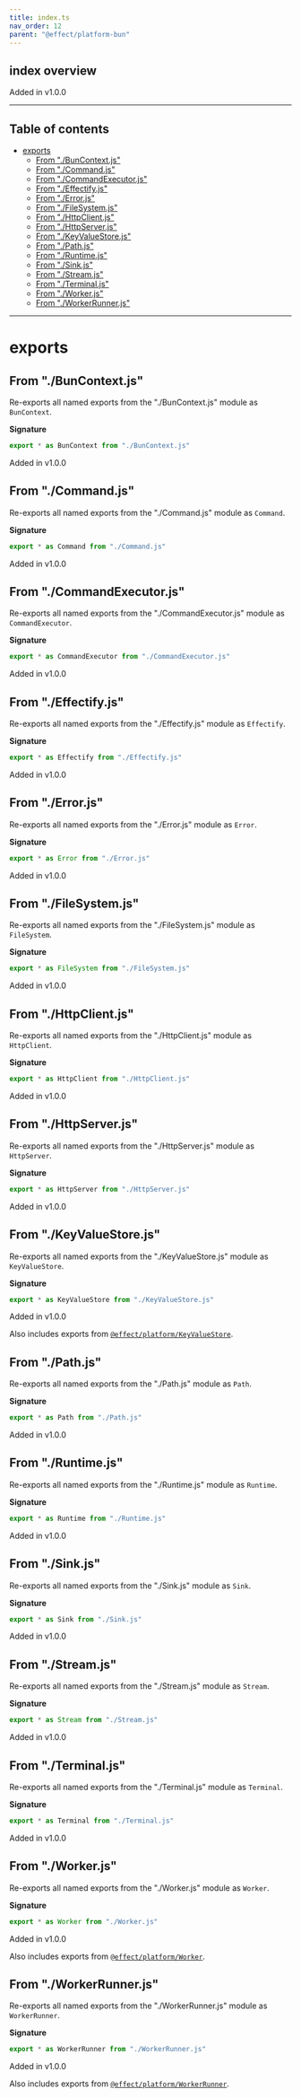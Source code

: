 ```yaml
---
title: index.ts
nav_order: 12
parent: "@effect/platform-bun"
---
```


## index overview

Added in v1.0.0

---

<h2 class="text-delta">Table of contents</h2>

- [exports](#exports)
  - [From "./BunContext.js"](#from-buncontextjs)
  - [From "./Command.js"](#from-commandjs)
  - [From "./CommandExecutor.js"](#from-commandexecutorjs)
  - [From "./Effectify.js"](#from-effectifyjs)
  - [From "./Error.js"](#from-errorjs)
  - [From "./FileSystem.js"](#from-filesystemjs)
  - [From "./HttpClient.js"](#from-httpclientjs)
  - [From "./HttpServer.js"](#from-httpserverjs)
  - [From "./KeyValueStore.js"](#from-keyvaluestorejs)
  - [From "./Path.js"](#from-pathjs)
  - [From "./Runtime.js"](#from-runtimejs)
  - [From "./Sink.js"](#from-sinkjs)
  - [From "./Stream.js"](#from-streamjs)
  - [From "./Terminal.js"](#from-terminaljs)
  - [From "./Worker.js"](#from-workerjs)
  - [From "./WorkerRunner.js"](#from-workerrunnerjs)

---

# exports

## From "./BunContext.js"

Re-exports all named exports from the "./BunContext.js" module as `BunContext`.

**Signature**

```ts
export * as BunContext from "./BunContext.js"
```

Added in v1.0.0

## From "./Command.js"

Re-exports all named exports from the "./Command.js" module as `Command`.

**Signature**

```ts
export * as Command from "./Command.js"
```

Added in v1.0.0

## From "./CommandExecutor.js"

Re-exports all named exports from the "./CommandExecutor.js" module as `CommandExecutor`.

**Signature**

```ts
export * as CommandExecutor from "./CommandExecutor.js"
```

Added in v1.0.0

## From "./Effectify.js"

Re-exports all named exports from the "./Effectify.js" module as `Effectify`.

**Signature**

```ts
export * as Effectify from "./Effectify.js"
```

Added in v1.0.0

## From "./Error.js"

Re-exports all named exports from the "./Error.js" module as `Error`.

**Signature**

```ts
export * as Error from "./Error.js"
```

Added in v1.0.0

## From "./FileSystem.js"

Re-exports all named exports from the "./FileSystem.js" module as `FileSystem`.

**Signature**

```ts
export * as FileSystem from "./FileSystem.js"
```

Added in v1.0.0

## From "./HttpClient.js"

Re-exports all named exports from the "./HttpClient.js" module as `HttpClient`.

**Signature**

```ts
export * as HttpClient from "./HttpClient.js"
```

Added in v1.0.0

## From "./HttpServer.js"

Re-exports all named exports from the "./HttpServer.js" module as `HttpServer`.

**Signature**

```ts
export * as HttpServer from "./HttpServer.js"
```

Added in v1.0.0

## From "./KeyValueStore.js"

Re-exports all named exports from the "./KeyValueStore.js" module as `KeyValueStore`.

**Signature**

```ts
export * as KeyValueStore from "./KeyValueStore.js"
```

Added in v1.0.0

Also includes exports from [`@effect/platform/KeyValueStore`](https://effect-ts.github.io/platform/platform/KeyValueStore.ts.html).

## From "./Path.js"

Re-exports all named exports from the "./Path.js" module as `Path`.

**Signature**

```ts
export * as Path from "./Path.js"
```

Added in v1.0.0

## From "./Runtime.js"

Re-exports all named exports from the "./Runtime.js" module as `Runtime`.

**Signature**

```ts
export * as Runtime from "./Runtime.js"
```

Added in v1.0.0

## From "./Sink.js"

Re-exports all named exports from the "./Sink.js" module as `Sink`.

**Signature**

```ts
export * as Sink from "./Sink.js"
```

Added in v1.0.0

## From "./Stream.js"

Re-exports all named exports from the "./Stream.js" module as `Stream`.

**Signature**

```ts
export * as Stream from "./Stream.js"
```

Added in v1.0.0

## From "./Terminal.js"

Re-exports all named exports from the "./Terminal.js" module as `Terminal`.

**Signature**

```ts
export * as Terminal from "./Terminal.js"
```

Added in v1.0.0

## From "./Worker.js"

Re-exports all named exports from the "./Worker.js" module as `Worker`.

**Signature**

```ts
export * as Worker from "./Worker.js"
```

Added in v1.0.0

Also includes exports from [`@effect/platform/Worker`](https://effect-ts.github.io/platform/platform/Worker.ts.html).

## From "./WorkerRunner.js"

Re-exports all named exports from the "./WorkerRunner.js" module as `WorkerRunner`.

**Signature**

```ts
export * as WorkerRunner from "./WorkerRunner.js"
```

Added in v1.0.0

Also includes exports from [`@effect/platform/WorkerRunner`](https://effect-ts.github.io/platform/platform/WorkerRunner.ts.html).
